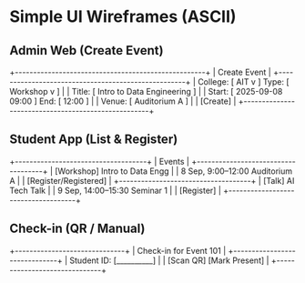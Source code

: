 # Simple UI Wireframes (ASCII)

## Admin Web (Create Event)
+----------------------------------------------------+
| Create Event                                       |
+----------------------------------------------------+
| College: [ AIT v ]  Type: [ Workshop v ]          |
| Title:  [ Intro to Data Engineering          ]     |
| Start:  [ 2025-09-08 09:00 ]   End: [ 12:00 ]      |
| Venue:  [ Auditorium A ]                           |
| [Create]                                           |
+----------------------------------------------------+

## Student App (List & Register)
+------------------------------------+
|  Events                            |
+------------------------------------+
| [Workshop] Intro to Data Engg      |
|  8 Sep, 9:00–12:00  Auditorium A   |
|  [Register/Registered]             |
+------------------------------------+
| [Talk] AI Tech Talk                |
|  9 Sep, 14:00–15:30  Seminar 1     |
|  [Register]                        |
+------------------------------------+

## Check-in (QR / Manual)
+------------------------------+
| Check-in for Event 101       |
+------------------------------+
| Student ID: [__________]     |
| [Scan QR]  [Mark Present]    |
+------------------------------+
